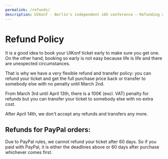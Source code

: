```yaml
---
permalink: /refunds/
description: UIKonf - Berlin's independent iOS conference – Refunding or Transferring Tickets
---
```


# Refund Policy

It is a good idea to book your UIKonf ticket early to make sure you get one. On the other hand, booking so early is not easy because life is life and there are unexpected circumstances. 

That is why we have a very flexible refund and transfer policy: you can refund your ticket and get the full purchase price back or transfer to somebody else with no penalty until March 2nd.

From March 3rd until April 13th, there is a 100€ (excl. VAT) penalty for refunds but you can transfer your ticket to somebody else with no extra cost.

After April 14th, we don't accept any refunds and transfers any more.

## Refunds for PayPal orders: 

Due to PayPal rules, we cannot refund your ticket after 60 days. So if you paid with PayPal, it is either the deadlines above or 60 days after purchase whichever comes first. 
